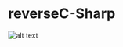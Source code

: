 # reverseC-Sharp

![alt text](https://www.shareicon.net/data/128x128/2015/10/06/113003_code_512x512.png)
